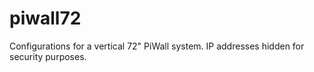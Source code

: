 # piwall72
Configurations for a vertical 72" PiWall system.
IP addresses hidden for security purposes.
